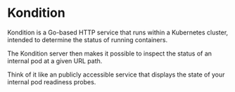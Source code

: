 # Kondition

Kondition is a Go-based HTTP service that runs within a Kubernetes cluster, intended to determine the status of running containers.

The Kondition server then makes it possible to inspect the status of an internal pod at a given URL path.

Think of it like an publicly accessible service that displays the state of your internal pod readiness probes.
